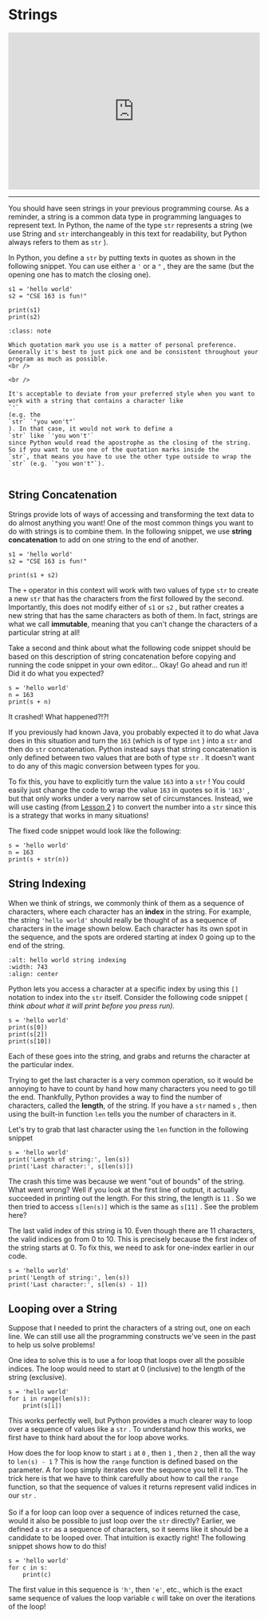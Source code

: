 # Strings

<div style="position: relative; padding-bottom: 62.5%; height: 0;">
    <iframe src="https://www.loom.com/embed/c3d8b5eb6e194b05932ba6331c001740?sharedAppSource=personal_library" frameborder="0" webkitallowfullscreen mozallowfullscreen allowfullscreen style="position: absolute; top: 0; left: 0; width: 100%; height: 100%;"></iframe>
</div>

---

You should have seen strings in your previous programming course. As a reminder, a string is a common data type in programming languages to represent text. In Python, the name of the type `str` represents a string (we use String and `str` interchangeably in this text for readability, but Python always refers to them as `str` ).

In Python, you define a `str` by putting texts in quotes as shown in the following snippet. You can use either a `'` or a `"` , they are the same (but the opening one has to match the closing one).

```{snippet}
s1 = 'hello world'
s2 = "CSE 163 is fun!"

print(s1)
print(s2)
```

```{admonition} Note
:class: note

Which quotation mark you use is a matter of personal preference. Generally it's best to just pick one and be consistent throughout your program as much as possible.
<br />

<br />

It's acceptable to deviate from your preferred style when you want to work with a string that contains a character like
`'`
(e.g. the
`str` `"you won't"`
). In that case, it would not work to define a
`str` like `'you won't'`
since Python would read the apostrophe as the closing of the string. So if you want to use one of the quotation marks inside the
`str`, that means you have to use the other type outside to wrap the
`str` (e.g. `"you won't"`).


```

## String Concatenation

Strings provide lots of ways of accessing and transforming the text data to do almost anything you want! One of the most common things you want to do with strings is to combine them. In the following snippet, we use **string concatenation** to add on one string to the end of another.

```{snippet}
s1 = 'hello world'
s2 = "CSE 163 is fun!"

print(s1 + s2)
```

The `+` operator in this context will work with two values of type `str` to create a new `str` that has the characters from the first followed by the second. Importantly, this does not modify either of `s1` or `s2` , but rather creates a new string that has the same characters as both of them. In fact, strings are what we call **immutable**, meaning that you can't change the characters of a particular string at all!

Take a second and think about what the following code snippet should be based on this description of string concatenation before copying and running the code snippet in your own editor... Okay! Go ahead and run it! Did it do what you expected?

```{snippet}
s = 'hello world'
n = 163
print(s + n)
```

It crashed! What happened?!?!

If you previously had known Java, you probably expected it to do what Java does in this situation and turn the `163` (which is of type `int` ) into a `str` and then do `str` concatenation. Python instead says that string concatenation is only defined between two values that are both of type `str` . It doesn't want to do any of this magic conversion between types for you.

To fix this, you have to explicitly turn the value `163` into a `str` ! You could easily just change the code to wrap the value `163` in quotes so it is `'163'` , but that only works under a very narrow set of circumstances. Instead, we will use casting (from [Lesson 2](/module-1-introduction-to-python/lesson-2-python-basics/types-and-booleans.md) ) to convert the number into a `str` since this is a strategy that works in many situations!

The fixed code snippet would look like the following:

```{snippet}
s = 'hello world'
n = 163
print(s + str(n))
```

## String Indexing

When we think of strings, we commonly think of them as a sequence of characters, where each character has an **index** in the string. For example, the string `'hello world'` should really be thought of as a sequence of characters in the image shown below. Each character has its own spot in the sequence, and the spots are ordered starting at index 0 going up to the end of the string.

```{image} https://static.us.edusercontent.com/files/aBbZgPzwwhJOQ5ZP73ZtqsFn
:alt: hello world string indexing
:width: 743
:align: center
```

Python lets you access a character at a specific index by using this `[]` notation to index into the `str` itself. Consider the following code snippet ( _think about what it will print before you press run)._

```{snippet}
s = 'hello world'
print(s[0])
print(s[2])
print(s[10])
```

Each of these goes into the string, and grabs and returns the character at the particular index.

Trying to get the last character is a very common operation, so it would be annoying to have to count by hand how many characters you need to go till the end. Thankfully, Python provides a way to find the number of characters, called the **length**, of the string. If you have a `str` named `s` , then using the built-in function `len` tells you the number of characters in it.

Let's try to grab that last character using the `len` function in the following snippet

```{snippet}
s = 'hello world'
print('Length of string:', len(s))
print('Last character:', s[len(s)])
```

The crash this time was because we went "out of bounds" of the string. What went wrong? Well if you look at the first line of output, it actually succeeded in printing out the length. For this string, the length is `11` . So we then tried to access `s[len(s)]` which is the same as `s[11]` . See the problem here?

The last valid index of this string is 10. Even though there are 11 characters, the valid indices go from 0 to 10. This is precisely because the first index of the string starts at 0. To fix this, we need to ask for one-index earlier in our code.

```{snippet}
s = 'hello world'
print('Length of string:', len(s))
print('Last character:', s[len(s) - 1])
```

## Looping over a String

Suppose that I needed to print the characters of a string out, one on each line. We can still use all the programming constructs we've seen in the past to help us solve problems!

One idea to solve this is to use a for loop that loops over all the possible indices. The loop would need to start at 0 (inclusive) to the length of the string (exclusive).

```{snippet}
s = 'hello world'
for i in range(len(s)):
    print(s[i])
```

This works perfectly well, but Python provides a much clearer way to loop over a sequence of values like a `str` . To understand how this works, we first have to think hard about the for loop above works.

How does the for loop know to start `i` at `0` , then `1` , then `2` , then all the way to `len(s) - 1` ? This is how the `range` function is defined based on the parameter. A for loop simply iterates over the sequence you tell it to. The trick here is that we have to think carefully about how to call the `range` function, so that the sequence of values it returns represent valid indices in our `str` . <br /> <br /> So if a for loop can loop over a sequence of indices returned the case, would it also be possible to just loop over the `str` directly? Earlier, we defined a `str` as a sequence of characters, so it seems like it should be a candidate to be looped over. That intuition is exactly right! The following snippet shows how to do this!

```{snippet}
s = 'hello world'
for c in s:
    print(c)
```

The first value in this sequence is `'h'`, then `'e'`, etc., which is the exact same sequence of values the loop variable `c` will take on over the iterations of the loop!
